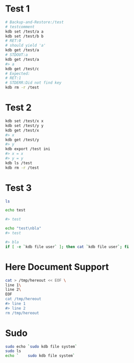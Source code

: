 # Test 1

```sh
# Backup-and-Restore:/test
# testcomment
kdb set /test/a a
kdb set /test/b b
# RET:0
# should yield 'a'
kdb get /test/a
# STDOUT:a
kdb get /test/a
#> a
kdb get /test/c
# Expected:
# RET:1
# STDERR:Did not find key
kdb rm -r /test
```

# Test 2

```sh
kdb set /test/x x
kdb set /test/y y
kdb get /test/x
#> x
kdb get /test/y
#> y
kdb export /test ini
#> x = x
#> y = y
kdb ls /test
kdb rm -r /test
```

# Test 3

```sh
ls

echo test

#> test

echo "test\nbla"
#> test

#> bla
if [ -e `kdb file user` ]; then cat `kdb file user`; fi
```

# Here Document Support

```sh
cat > /tmp/hereout << EOF \
line 1\
line 2\
EOF
cat /tmp/hereout
#> line 1
#> line 2
rm /tmp/hereout
```

# Sudo

```sh
sudo echo `sudo kdb file system`
sudo ls
echo `    sudo kdb file system`
```
